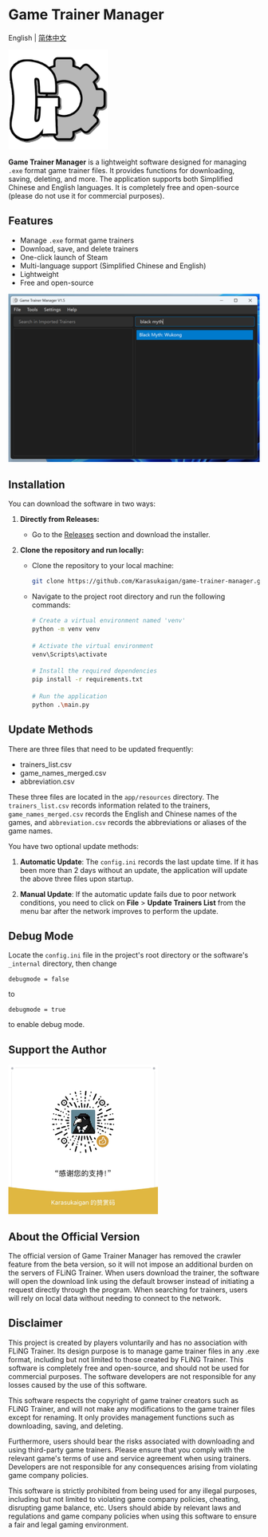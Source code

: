 # Game Trainer Manager

English | [简体中文](./README_ZH.md)

<img src="app/resources/logo.png" alt="Logo" width="200" height="200">

**Game Trainer Manager** is a lightweight software designed for managing `.exe` format game trainer files. It provides functions for downloading, saving, deleting, and more. The application supports both Simplified Chinese and English languages. It is completely free and open-source (please do not use it for commercial purposes).

## Features

- Manage `.exe` format game trainers
- Download, save, and delete trainers
- One-click launch of Steam
- Multi-language support (Simplified Chinese and English)
- Lightweight
- Free and open-source

![screenshot](app/resources/screenshot_en.png)

## Installation

You can download the software in two ways:

1. **Directly from Releases:**
   - Go to the [Releases](https://github.com/Karasukaigan/game-trainer-manager/releases) section and download the installer.

2. **Clone the repository and run locally:**
   - Clone the repository to your local machine:
     ```bash
     git clone https://github.com/Karasukaigan/game-trainer-manager.git
     ```
   - Navigate to the project root directory and run the following commands:

     ```bash
     # Create a virtual environment named 'venv'
     python -m venv venv

     # Activate the virtual environment
     venv\Scripts\activate

     # Install the required dependencies
     pip install -r requirements.txt

     # Run the application
     python .\main.py
     ```

## Update Methods

There are three files that need to be updated frequently:

- trainers_list.csv
- game_names_merged.csv
- abbreviation.csv

These three files are located in the `app/resources` directory. The `trainers_list.csv` records information related to the trainers, `game_names_merged.csv` records the English and Chinese names of the games, and `abbreviation.csv` records the abbreviations or aliases of the game names.

You have two optional update methods:

1. **Automatic Update**: The `config.ini` records the last update time. If it has been more than 2 days without an update, the application will update the above three files upon startup.

2. **Manual Update**: If the automatic update fails due to poor network conditions, you need to click on **File** > **Update Trainers List** from the menu bar after the network improves to perform the update.

## Debug Mode

Locate the `config.ini` file in the project's root directory or the software's `_internal` directory, then change
```
debugmode = false
```
to
```
debugmode = true
```
to enable debug mode.

## Support the Author
<img src="./app/resources/wechat.jpg" alt="微信赞赏码" width="300">

## About the Official Version

The official version of Game Trainer Manager has removed the crawler feature from the beta version, so it will not impose an additional burden on the servers of FLiNG Trainer. When users download the trainer, the software will open the download link using the default browser instead of initiating a request directly through the program. When searching for trainers, users will rely on local data without needing to connect to the network.

## Disclaimer

This project is created by players voluntarily and has no association with FLiNG Trainer. Its design purpose is to manage game trainer files in any .exe format, including but not limited to those created by FLiNG Trainer. This software is completely free and open-source, and should not be used for commercial purposes. The software developers are not responsible for any losses caused by the use of this software.  

This software respects the copyright of game trainer creators such as FLiNG Trainer, and will not make any modifications to the game trainer files except for renaming. It only provides management functions such as downloading, saving, and deleting.  

Furthermore, users should bear the risks associated with downloading and using third-party game trainers. Please ensure that you comply with the relevant game's terms of use and service agreement when using trainers. Developers are not responsible for any consequences arising from violating game company policies.  

This software is strictly prohibited from being used for any illegal purposes, including but not limited to violating game company policies, cheating, disrupting game balance, etc. Users should abide by relevant laws and regulations and game company policies when using this software to ensure a fair and legal gaming environment.  